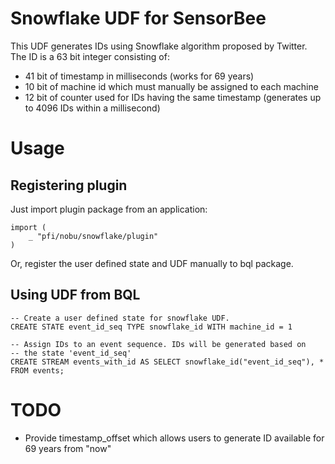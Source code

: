 # Snowflake UDF for SensorBee

This UDF generates IDs using Snowflake algorithm proposed by Twitter.
The ID is a 63 bit integer consisting of:

* 41 bit of timestamp in milliseconds (works for 69 years)
* 10 bit of machine id which must manually be assigned to each machine
* 12 bit of counter used for IDs having the same timestamp (generates up to 4096 IDs within a millisecond)

# Usage

## Registering plugin

Just import plugin package from an application:

```
import (
    _ "pfi/nobu/snowflake/plugin"
)
```

Or, register the user defined state and UDF manually to bql package.

## Using UDF from BQL

```
-- Create a user defined state for snowflake UDF.
CREATE STATE event_id_seq TYPE snowflake_id WITH machine_id = 1

-- Assign IDs to an event sequence. IDs will be generated based on
-- the state 'event_id_seq'
CREATE STREAM events_with_id AS SELECT snowflake_id("event_id_seq"), * FROM events;
```

# TODO

* Provide timestamp_offset which allows users to generate ID available for 69 years from "now"
